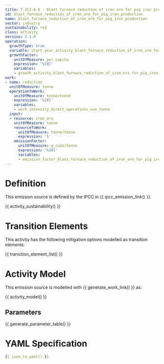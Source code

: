 ```yaml
---
title: T-2C1-A-6 - Blast furnace reduction of iron ore for pig iron production
id: blast_furnace_reduction_of_iron_ore_for_pig_iron_production
name: blast_furnace_reduction_of_iron_ore_for_pig_iron_production
sector: industry
sustainability: red
class: activity
version: 2.1.0
operation:
  growthType: true
  variable: start_year_activity_blast_furnace_reduction_of_iron_ore_for_pig_iron_production
  growthFactor:
    unitOfMeasure: per_capita
    expression: '%[0]'
    variables:
    - growth_activity_blast_furnace_reduction_of_iron_ore_for_pig_iron_production
work:
- name: reduction
  unitOfMeasure: tonne
  operationToWork:
    unitOfMeasure: tonne/tonne
    expression: '%[0]'
    variables:
    - work_intensity_direct_operations_use_tonne
  input:
  - resource: iron_ore
    unitOfMeasure: tonne
    resourceToWork:
      unitOfMeasure: tonne/tonne
      expression: '1'
    emissionFactor:
      unitOfMeasure: g_co2e/tonne
      expression: '%[0]'
      variables:
      - emission_factor_blast_furnace_reduction_of_iron_ore_for_pig_iron_production
---
```

# Definition
This emission source is defined by the IPCC in {{ ipcc_emission_link() }}.


{{ activity_sustainability() }}

# Transition Elements

This activity has the following mitigation options modelled as transition elements:

{{ transition_element_list() }}

# Activity Model
This emission source is modelled with {{ generate_work_link() }} as:

{{ activity_model() }}

## Parameters

{{ generate_parameter_table() }}

# YAML Specification

```yaml
{{ json_to_yaml() }}
```
